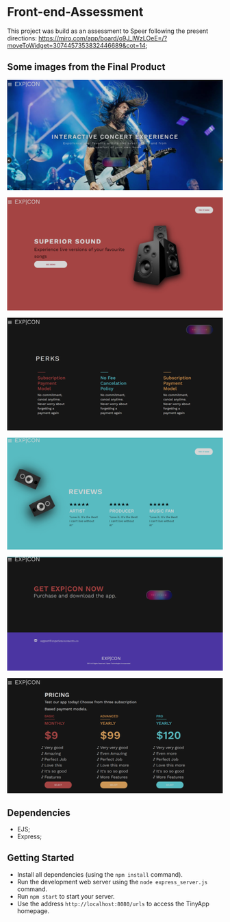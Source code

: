 # Front-end-Assessment

This project was build as an assessment to Speer following the present directions: https://miro.com/app/board/o9J_lWzLOeE=/?moveToWidget=3074457353832446689&cot=14;



## Some images from the Final Product

!['my urls'](https://github.com/amandaalliegro/Front-End-Assessment---Speer/blob/master/docs/Screen%20Shot%202021-02-05%20at%209.45.38%20AM.png?raw=true)

!['login'](https://github.com/amandaalliegro/Front-End-Assessment---Speer/blob/master/docs/Screen%20Shot%202021-02-05%20at%209.45.51%20AM.png?raw=true)

!['create-urls'](https://github.com/amandaalliegro/Front-End-Assessment---Speer/blob/master/docs/Screen%20Shot%202021-02-05%20at%209.46.05%20AM.png?raw=true)

!['edit'](https://github.com/amandaalliegro/Front-End-Assessment---Speer/blob/master/docs/Screen%20Shot%202021-02-05%20at%209.46.16%20AM.png?raw=true)

!['my urls'](https://github.com/amandaalliegro/Front-End-Assessment---Speer/blob/master/docs/Screen%20Shot%202021-02-05%20at%209.46.33%20AM.png?raw=true)


!["My URLs"](https://github.com/amandaalliegro/Front-End-Assessment---Speer/blob/master/docs/Screen%20Shot%202021-02-05%20at%209.46.44%20AM.png?raw=true)

## Dependencies

- EJS;
- Express;

## Getting Started

- Install all dependencies (using the `npm install` command).
- Run the development web server using the `node express_server.js` command.
- Run `npm start` to start your server.
- Use the address `http://localhost:8080/urls` to access the TinyApp homepage.